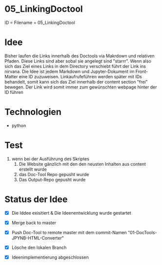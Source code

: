 <h1>05_LinkingDoctool</h1>
ID = Filename = 05_LinkingDoctool

# Idee
Bisher laufen die Links innerhalb des Doctools via Makrdown und relativen Pfaden. Diese Links sind aber sobal sie angelegt sind "starrr". Wenn also sich das Ziel eines Links in dem Directory verschiebt führt der Link ins nirvana.  Die Idee ist jedem Markdown und Jupyter-Dokument im Front-Matter eine ID zuzuweisen. Linkaufrufeführen werden später mit IDs behandelt, somit kann sich das Ziel innerhalb der content section "frei" bewegen. Der Link wird somit immer zum gewünschten webpage hinter der ID führen 

# Technologien
- python

# Test
1) wenn bei der Ausführung des Skriptes
   1) Die Website gänzlich mit den den neusten Inhalten aus content erstellt wurde
   2) das Doc-Tool Repo gepusht wurde
   3) Das Output-Repo gepusht wurde


# Status der Idee

- [x]  Die Iddee exisitiert & Die Ideenentwicklung wurde gestartet
- [x]  Merge back to master
- [x]  Push Doc-Tool to remote master mit dem commit-Namen "01-DocTools-JPYNB-HTML-Converter"
- [x]  Lösche den lokalen Branch 
- [x]  Ideenimplementierung abgeschlossen

